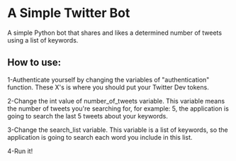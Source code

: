 # A Simple Twitter Bot
A simple Python bot that shares and likes a determined number of tweets using a list of keywords. 

## How to use:
1-Authenticate yourself by changing the variables of "authentication" function. These X's is where you should put your Twitter Dev tokens.

2-Change the int value of number_of_tweets variable. This variable means the number of tweets you're searching for, for example: 5, the application is going to search the last 5 tweets about your keywords.

3-Change the search_list variable. This variable is a list of keywords, so the application is going to search each word you include in this list.

4-Run it!
